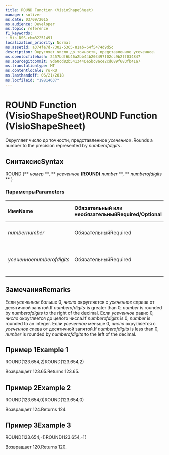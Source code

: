 ```yaml
---
title: ROUND Function (VisioShapeSheet)
manager: soliver
ms.date: 03/09/2015
ms.audience: Developer
ms.topic: reference
f1_keywords:
- Vis_DSS.chm82251491
localization_priority: Normal
ms.assetid: a374fe7d-7302-5365-81ab-64f5474d9d5c
description: Округляет число до точности, представленное усеченное.
ms.openlocfilehash: 2457bdf6b46a2bb44b203497f02cc9b2ff034847
ms.sourcegitcommit: 9d60cd82b5413446e5bc8ace2cd689f683fb41a7
ms.translationtype: MT
ms.contentlocale: ru-RU
ms.lasthandoff: 06/21/2018
ms.locfileid: "19814637"
---
```

# <a name="round-function-visioshapesheet"></a><span data-ttu-id="7f9e2-103">ROUND Function (VisioShapeSheet)</span><span class="sxs-lookup"><span data-stu-id="7f9e2-103">ROUND Function (VisioShapeSheet)</span></span>

<span data-ttu-id="7f9e2-104">Округляет число до точности, представленное *усеченное* .</span><span class="sxs-lookup"><span data-stu-id="7f9e2-104">Rounds a number to the precision represented by  *numberofdigits*  .</span></span> 
  
## <a name="syntax"></a><span data-ttu-id="7f9e2-105">Синтаксис</span><span class="sxs-lookup"><span data-stu-id="7f9e2-105">Syntax</span></span>

<span data-ttu-id="7f9e2-106">ROUND (** *номер* **, ** *усеченное* **)</span><span class="sxs-lookup"><span data-stu-id="7f9e2-106">ROUND(** *number* **, ** *numberofdigits* ** )</span></span> 
  
### <a name="parameters"></a><span data-ttu-id="7f9e2-107">Параметры</span><span class="sxs-lookup"><span data-stu-id="7f9e2-107">Parameters</span></span>

|<span data-ttu-id="7f9e2-108">**Имя**</span><span class="sxs-lookup"><span data-stu-id="7f9e2-108">**Name**</span></span>|<span data-ttu-id="7f9e2-109">**Обязательный или необязательный**</span><span class="sxs-lookup"><span data-stu-id="7f9e2-109">**Required/Optional**</span></span>|<span data-ttu-id="7f9e2-110">**Тип данных**</span><span class="sxs-lookup"><span data-stu-id="7f9e2-110">**Data Type**</span></span>|<span data-ttu-id="7f9e2-111">**Описание**</span><span class="sxs-lookup"><span data-stu-id="7f9e2-111">**Description**</span></span>|
|:-----|:-----|:-----|:-----|
| <span data-ttu-id="7f9e2-112">_number_</span><span class="sxs-lookup"><span data-stu-id="7f9e2-112">_number_</span></span> <br/> |<span data-ttu-id="7f9e2-113">Обязательный</span><span class="sxs-lookup"><span data-stu-id="7f9e2-113">Required</span></span>  <br/> |<span data-ttu-id="7f9e2-114">**Число**</span><span class="sxs-lookup"><span data-stu-id="7f9e2-114">**Number**</span></span> <br/> |<span data-ttu-id="7f9e2-115">Номер для округления.</span><span class="sxs-lookup"><span data-stu-id="7f9e2-115">The number to round off.</span></span>  <br/> |
| <span data-ttu-id="7f9e2-116">_усеченное_</span><span class="sxs-lookup"><span data-stu-id="7f9e2-116">_numberofdigits_</span></span> <br/> |<span data-ttu-id="7f9e2-117">Обязательный</span><span class="sxs-lookup"><span data-stu-id="7f9e2-117">Required</span></span>  <br/> |<span data-ttu-id="7f9e2-118">**Число**</span><span class="sxs-lookup"><span data-stu-id="7f9e2-118">**Number**</span></span> <br/> |<span data-ttu-id="7f9e2-119">Число десятичных разрядов точности.</span><span class="sxs-lookup"><span data-stu-id="7f9e2-119">The number of decimal places of precision.</span></span>  <br/> |
   
## <a name="remarks"></a><span data-ttu-id="7f9e2-120">Замечания</span><span class="sxs-lookup"><span data-stu-id="7f9e2-120">Remarks</span></span>

<span data-ttu-id="7f9e2-121">Если _усеченное_ больше 0, _число_ округляется с _усеченное_ справа от десятичной запятой.</span><span class="sxs-lookup"><span data-stu-id="7f9e2-121">If  _numberofdigits_ is greater than 0,  _number_ is rounded by  _numberofdigits_ to the right of the decimal.</span></span> <span data-ttu-id="7f9e2-122">Если _усеченное_ равно 0, _число_ округляется до целого числа.</span><span class="sxs-lookup"><span data-stu-id="7f9e2-122">If  _numberofdigits_ is 0,  _number_ is rounded to an integer.</span></span> <span data-ttu-id="7f9e2-123">Если _усеченное_ меньше 0, _число_ округляется с _усеченное_ слева от десятичной запятой.</span><span class="sxs-lookup"><span data-stu-id="7f9e2-123">If  _numberofdigits_ is less than 0,  _number_ is rounded by  _numberofdigits_ to the left of the decimal.</span></span> 
  
## <a name="example-1"></a><span data-ttu-id="7f9e2-124">Пример 1</span><span class="sxs-lookup"><span data-stu-id="7f9e2-124">Example 1</span></span>

<span data-ttu-id="7f9e2-125">ROUND(123.654,2)</span><span class="sxs-lookup"><span data-stu-id="7f9e2-125">ROUND(123.654,2)</span></span>
  
<span data-ttu-id="7f9e2-126">Возвращает 123.65.</span><span class="sxs-lookup"><span data-stu-id="7f9e2-126">Returns 123.65.</span></span>
  
## <a name="example-2"></a><span data-ttu-id="7f9e2-127">Пример 2</span><span class="sxs-lookup"><span data-stu-id="7f9e2-127">Example 2</span></span>

<span data-ttu-id="7f9e2-128">ROUND(123.654,0)</span><span class="sxs-lookup"><span data-stu-id="7f9e2-128">ROUND(123.654,0)</span></span>
  
<span data-ttu-id="7f9e2-129">Возвращает 124.</span><span class="sxs-lookup"><span data-stu-id="7f9e2-129">Returns 124.</span></span>
  
## <a name="example-3"></a><span data-ttu-id="7f9e2-130">Пример 3</span><span class="sxs-lookup"><span data-stu-id="7f9e2-130">Example 3</span></span>

<span data-ttu-id="7f9e2-131">ROUND(123.654,-1)</span><span class="sxs-lookup"><span data-stu-id="7f9e2-131">ROUND(123.654,-1)</span></span>
  
<span data-ttu-id="7f9e2-132">Возвращает 120.</span><span class="sxs-lookup"><span data-stu-id="7f9e2-132">Returns 120.</span></span>
  

